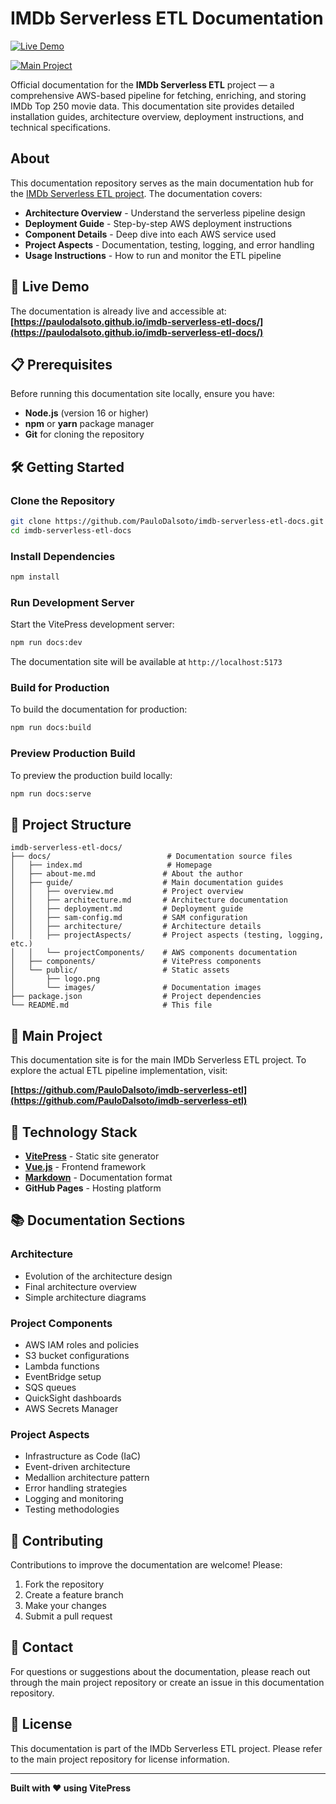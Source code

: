 # IMDb Serverless ETL Documentation

[![Live Demo](https://img.shields.io/badge/Live%20Demo-GitHub%20Pages-blue)](https://paulodalsoto.github.io/imdb-serverless-etl-docs/)

[![Main Project](https://img.shields.io/badge/Main%20Project-GitHub-green)](https://github.com/PauloDalsoto/imdb-serverless-etl)

Official documentation for the **IMDb Serverless ETL** project — a comprehensive AWS-based pipeline for fetching, enriching, and storing IMDb Top 250 movie data. This documentation site provides detailed installation guides, architecture overview, deployment instructions, and technical specifications.

## About

This documentation repository serves as the main documentation hub for the [IMDb Serverless ETL project](https://github.com/PauloDalsoto/imdb-serverless-etl). The documentation covers:

- **Architecture Overview** - Understand the serverless pipeline design
- **Deployment Guide** - Step-by-step AWS deployment instructions
- **Component Details** - Deep dive into each AWS service used
- **Project Aspects** - Documentation, testing, logging, and error handling
- **Usage Instructions** - How to run and monitor the ETL pipeline

## 🚀 Live Demo

The documentation is already live and accessible at:
**[https://paulodalsoto.github.io/imdb-serverless-etl-docs/](https://paulodalsoto.github.io/imdb-serverless-etl-docs/)**

## 📋 Prerequisites

Before running this documentation site locally, ensure you have:

- **Node.js** (version 16 or higher)
- **npm** or **yarn** package manager
- **Git** for cloning the repository

## 🛠️ Getting Started

### Clone the Repository

```bash
git clone https://github.com/PauloDalsoto/imdb-serverless-etl-docs.git
cd imdb-serverless-etl-docs
```

### Install Dependencies

```bash
npm install
```

### Run Development Server

Start the VitePress development server:

```bash
npm run docs:dev
```

The documentation site will be available at `http://localhost:5173`

### Build for Production

To build the documentation for production:

```bash
npm run docs:build
```

### Preview Production Build

To preview the production build locally:

```bash
npm run docs:serve
```

## 📁 Project Structure

```
imdb-serverless-etl-docs/
├── docs/                          # Documentation source files
│   ├── index.md                   # Homepage
│   ├── about-me.md               # About the author
│   ├── guide/                    # Main documentation guides
│   │   ├── overview.md           # Project overview
│   │   ├── architecture.md       # Architecture documentation
│   │   ├── deployment.md         # Deployment guide
│   │   ├── sam-config.md         # SAM configuration
│   │   ├── architecture/         # Architecture details
│   │   ├── projectAspects/       # Project aspects (testing, logging, etc.)
│   │   └── projectComponents/    # AWS components documentation
│   ├── components/               # VitePress components
│   └── public/                   # Static assets
│       ├── logo.png
│       └── images/               # Documentation images
├── package.json                  # Project dependencies
└── README.md                     # This file
```

## 🎯 Main Project

This documentation site is for the main IMDb Serverless ETL project. To explore the actual ETL pipeline implementation, visit:

**[https://github.com/PauloDalsoto/imdb-serverless-etl](https://github.com/PauloDalsoto/imdb-serverless-etl)**

## 🔧 Technology Stack

- **[VitePress](https://vitepress.dev/)** - Static site generator
- **[Vue.js](https://vuejs.org/)** - Frontend framework
- **[Markdown](https://www.markdownguide.org/)** - Documentation format
- **GitHub Pages** - Hosting platform

## 📚 Documentation Sections

### Architecture
- Evolution of the architecture design
- Final architecture overview
- Simple architecture diagrams

### Project Components
- AWS IAM roles and policies
- S3 bucket configurations
- Lambda functions
- EventBridge setup
- SQS queues
- QuickSight dashboards
- AWS Secrets Manager

### Project Aspects
- Infrastructure as Code (IaC)
- Event-driven architecture
- Medallion architecture pattern
- Error handling strategies
- Logging and monitoring
- Testing methodologies

## 🤝 Contributing

Contributions to improve the documentation are welcome! Please:

1. Fork the repository
2. Create a feature branch
3. Make your changes
4. Submit a pull request

## 📧 Contact

For questions or suggestions about the documentation, please reach out through the main project repository or create an issue in this documentation repository.

## 📄 License

This documentation is part of the IMDb Serverless ETL project. Please refer to the main project repository for license information.

---

**Built with ❤️ using VitePress**